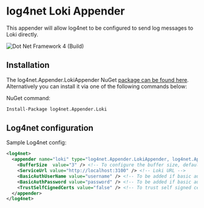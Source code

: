 # log4net Loki Appender

This appender will allow log4net to be configured to send log messages to Loki directly.

![Dot Net Framework 4 (Build)](https://github.com/anaselhajjaji/log4net.Appender.Loki/workflows/Dot%20Net%20Framework%204%20(Build)/badge.svg?branch=master)

## Installation

The log4net.Appender.LokiAppender NuGet [package can be found here](https://www.nuget.org/packages/log4net.Appender.Loki/). Alternatively you can install it via one of the following commands below:

NuGet command:
```bash
Install-Package log4net.Appender.Loki
```

## Log4net configuration

Sample Log4net config:

```xml
<log4net>
  <appender name="loki" type="log4net.Appender.LokiAppender, log4net.Appender.Loki">
    <BufferSize  value="3" /> <!-- To configure the buffer size, default: 512 -->
    <ServiceUrl value="http://localhost:3100" /> <!-- Loki URL -->
    <BasicAuthUserName value="username" /> <!-- To be added if basic authent enabled  -->
    <BasicAuthPassword value="password" /> <!-- To be added if basic authent enabled  -->
    <TrustSelfCignedCerts value="false" /> <!-- To trust self signed certificates. Default: false -->
  </appender>
</log4net>
```
